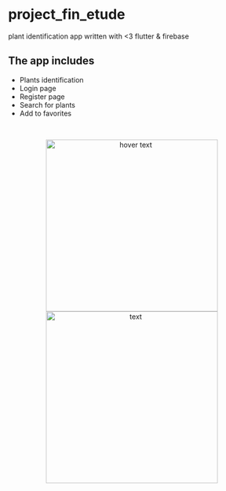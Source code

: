# project_fin_etude

plant identification app written with <3 flutter & firebase

## The app includes

* Plants identification
* Login page
* Register page
* Search for plants
* Add to favorites
</br>
<p align="center">
  <img src="https://raw.githubusercontent.com/brakenseddik/plants_identification/master/images/smartmockups_kf2sijpe.png" width="350" title="hover text">
  <img src="https://github.com/brakenseddik/plants_identification/blob/master/images/smartmockups_kf2shxcf.png?raw=true" width="350" alt=" text">
</p>
